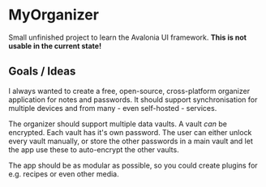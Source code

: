 # MyOrganizer

Small unfinished project to learn the Avalonia UI framework. **This is not usable in the current state!**

## Goals / Ideas

I always wanted to create a free, open-source, cross-platform organizer application for notes and passwords. 
It should support synchronisation for multiple devices and from many - even self-hosted - services.

The organizer should support multiple data vaults. A vault *can* be encrypted. Each vault has it's own password.
The user can either unlock every vault manually, or store the other passwords in a main vault and let the app use these 
to auto-encrypt the other vaults.

The app should be as modular as possible, so you could create plugins for e.g. recipes or even other media.